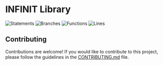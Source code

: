 # INFINIT Library

![Statements](https://img.shields.io/badge/statements-83.19%25-yellow.svg?style=flat)
![Branches](https://img.shields.io/badge/branches-54.64%25-red.svg?style=flat)
![Functions](https://img.shields.io/badge/functions-89.76%25-yellow.svg?style=flat)
![Lines](https://img.shields.io/badge/lines-87.24%25-yellow.svg?style=flat)

## Contributing

Contributions are welcome! If you would like to contribute to this project, please follow the guidelines in the [CONTRIBUTING.md](.github/CONTRIBUTING.md) file.

